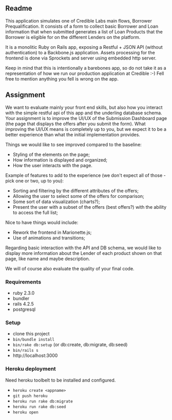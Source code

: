 ## Readme

This application simulates one of Credible Labs main flows, Borrower Prequalification. It consists of a form to collect basic Borrower and Loan information that when submitted generates a list of Loan Products that the Borrower is eligible for on the different Lenders on the platform.

It is a monolitic Ruby on Rails app, exposing a Restful + JSON API (without authentication) to a Backbone.js application. Assets processing for the frontend is done via Sprockets and server using embedded http server.

Keep in mind that this is intentionally a barebones app, so do not take it as a representation of how we run our production application at Credible :-) Fell free to mention anything you fell is wrong on the app.

## Assignment

We want to evaluate mainly your front end skills, but also how you interact with the simple restful api of this app and the underling database schema. Your assignment is to improve the UI/UX of the Submission Dashboard page (the page that displays the offers after you submit the form). What improving the UI/UX means is completely up to you, but we expect it to be a better experience than what the initial implementation provides.

Things we would like to see improved compared to the baseline:
- Styling of the elements on the page;
- How information is displayed and organized;
- How the user interacts with the page.

Example of features to add to the experience (we don't expect all of those - pick one or two, up to you):
- Sorting and filtering by the different attributes of the offers;
- Allowing the user to select some of the offers for comparison;
- Some sort of data visualization (charts?);
- Present the user with a subset of the offers (best offers?) with the ability to access the full list;

Nice to have things would include:
- Rework the frontend in Marionette.js;
- Use of animations and transitions;

Regarding basic interaction with the API and DB schema, we would like to display more information about the Lender of each product shown on that page, like name and maybe description.

We will of course also evaluate the quality of your final code.

### Requirements

- ruby 2.3.0
- bundler
- rails 4.2.5
- postgresql

### Setup

- clone this project
- ```bin/bundle install```
- ```bin/rake db:setup``` (or db:create, db:migrate, db:seed)
- ```bin/rails s```
- http://localhost:3000

### Heroku deployment

Need heroku toolbelt to be installed and configured.

- ```heroku create <appname>```
- ```git push heroku```
- ```heroku run rake db:migrate```
- ```heroku run rake db:seed```
- ```heroku open```
